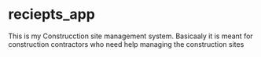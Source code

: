# reciepts_app
This is my Construcction site management system. Basicaaly it is meant for construction contractors who need help managing the construction sites 
